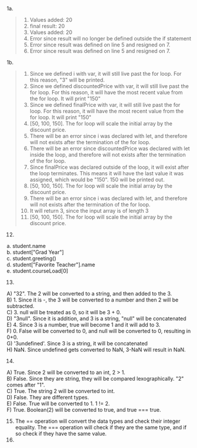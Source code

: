1a.  
>1. Values added: 20
>2. final result: 20
>3. Values added: 20
>4. Error since result will no longer be defined outside the if statement
>5. Error since result was defined on line 5 and resigned on 7.
>6. Error since result was defined on line 5 and resigned on 7.  


1b.
>1. Since we defined i with var, it will still live past the for loop. For this reason, "3" will be printed.
>2. Since we defined discountedPrice with var, it will still live past the for loop. For this reason, it will have the most recent value from the for loop. It will print "150"
>3. Since we defined finalPrice with var, it will still live past the for loop. For this reason, it will have the most recent value from the for loop. It will print "150"
>4. [50, 100, 150]. The for loop will scale the initial array by the discount price.
>5. There will be an error since i was declared with let, and therefore will not exists after the termination of the for loop. 
>6. There will be an error since discountedPrice was declared with let inside the loop, and therefore will not exists after the termination of the for loop. 
>7. Since finalPrice was declared outside of the loop, it will exist after the loop terminates. This means it will have the last value it was assigned, which would be "150". 150 will be printed out.
>8. [50, 100, 150]. The for loop will scale the initial array by the discount price.
>9. There will be an error since i was declared with let, and therefore will not exists after the termination of the for loop. 
>10. It will return 3, since the input array is of length 3
>11. [50, 100, 150]. The for loop will scale the initial array by the discount price.

12. 
a. student.name  
b. student["Grad Year"]  
c. student.greeting()  
d. student["Favorite Teacher"].name  
e. student.courseLoad[0]

13.  
A) "32". The 2 will be converted to a string, and then added to the 3.  
B) 1. Since it is -, the 3 will be converted to a number and then 2 will be subtracted.  
C) 3. null will be treated as 0, so it will be 3 + 0.  
D) "3null". Since it is addition, and 3 is a string, "null" will be concatenated  
E) 4. Since 3 is a number, true will become 1 and it will add to 3.  
F) 0. False will be converted to 0, and null will be converted to 0, resulting in 0+0.  
G) '3undefined'. Since 3 is a string, it will be concatenated  
H) NaN. Since undefined gets converted to NaN, 3-NaN will result in NaN.  

14. 
A) True. Since 2 will be converted to an int, 2 > 1.  
B) False. Since they are string, they will be compared lexographically. "2" comes after "1".  
C) True. The string 2 will be converted to int.  
D) False. They are different types.  
E) False. True will be converted to 1. 1 != 2.  
F) True. Boolean(2) will be converted to true, and true === true.  

15. The == operation will convert the data types and check their integer equality. The === operation will check if they are the same type, and if so check if they have the same value.   
16. 
